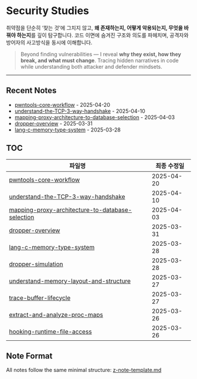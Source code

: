 # Security Studies

취약점을 단순히 ‘찾는 것’에 그치지 않고, **왜 존재하는지, 어떻게 악용되는지, 무엇을 바꿔야 하는지**를 깊이 탐구합니다.
코드 이면에 숨겨진 구조와 의도를 파헤치며, 공격자와 방어자의 사고방식을 동시에 이해합니다.

> Beyond finding vulnerabilities — I reveal **why they exist, how they break, and what must change**.
> Tracing hidden narratives in code while understanding both attacker and defender mindsets.

---

## Recent Notes

<!-- RECENT_NOTES_START -->
- [pwntools-core-workflow](pwntools-core-workflow.md) - 2025-04-20
- [understand-the-TCP-3-way-handshake](understand-the-TCP-3-way-handshake.md) - 2025-04-10
- [mapping-proxy-architecture-to-database-selection](mapping-proxy-architecture-to-database-selection.md) - 2025-04-03
- [dropper-overview](dropper-overview.md) - 2025-03-31
- [lang-c-memory-type-system](lang-c-memory-type-system.md) - 2025-03-28
<!-- RECENT_NOTES_END -->

## TOC

<!-- TOC_START -->
| 파일명 | 최종 수정일 |
|--------|-------------|
| [pwntools-core-workflow](pwntools-core-workflow.md) | 2025-04-20 |
| [understand-the-TCP-3-way-handshake](understand-the-TCP-3-way-handshake.md) | 2025-04-10 |
| [mapping-proxy-architecture-to-database-selection](mapping-proxy-architecture-to-database-selection.md) | 2025-04-03 |
| [dropper-overview](dropper-overview.md) | 2025-03-31 |
| [lang-c-memory-type-system](lang-c-memory-type-system.md) | 2025-03-28 |
| [dropper-simulation](dropper-simulation.md) | 2025-03-28 |
| [understand-memory-layout-and-structure](understand-memory-layout-and-structure.md) | 2025-03-27 |
| [trace-buffer-lifecycle](trace-buffer-lifecycle.md) | 2025-03-27 |
| [extract-and-analyze-proc-maps](extract-and-analyze-proc-maps.md) | 2025-03-26 |
| [hooking-runtime-file-access](hooking-runtime-file-access.md) | 2025-03-26 |
<!-- TOC_END -->

## Note Format

All notes follow the same minimal structure: [z-note-template.md](z-note-template.md)

